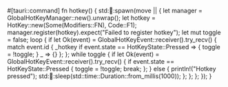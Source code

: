 #[tauri::command]
fn hotkey() {
    std::thread::spawn(move || {
        let manager = GlobalHotKeyManager::new().unwrap();
        let hotkey = HotKey::new(Some(Modifiers::FN), Code::F1);
        manager.register(hotkey).expect("Failed to register hotkey");
        let mut toggle = false;
        loop {
            if let Ok(event) = GlobalHotKeyEvent::receiver().try_recv() {
                match event.id {
                    _hotkey if event.state == HotKeyState::Pressed => {
                        toggle = !toggle;
                    }
                    _ => {}
                };
            };
            while toggle {
                if let Ok(event) = GlobalHotKeyEvent::receiver().try_recv() {
                    if event.state == HotKeyState::Pressed {
                        toggle = !toggle;
                        break;
                    };
                } else {
                    println!("Hotkey pressed");
                    std::thread::sleep(std::time::Duration::from_millis(1000));
                };
            };
        };
    });
}